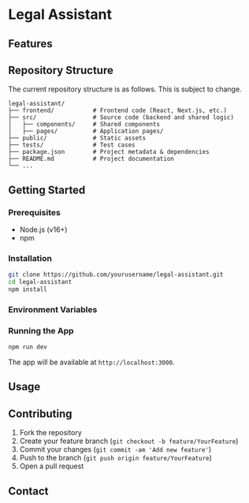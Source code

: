# Legal Assistant



## Features


## Repository Structure
The current repository structure is as follows. This is subject to change.
```
legal-assistant/
├── frontend/           # Frontend code (React, Next.js, etc.)
├── src/                # Source code (backend and shared logic)
│   ├── components/     # Shared components
│   ├── pages/          # Application pages/
├── public/             # Static assets
├── tests/              # Test cases
├── package.json        # Project metadata & dependencies
├── README.md           # Project documentation
└── ...
```

## Getting Started

### Prerequisites
- Node.js (v16+)
- npm

### Installation
```bash
git clone https://github.com/yourusername/legal-assistant.git
cd legal-assistant
npm install
```

### Environment Variables

### Running the App
```bash
npm run dev
```
The app will be available at `http://localhost:3000`.


## Usage


## Contributing
1. Fork the repository
2. Create your feature branch (`git checkout -b feature/YourFeature`)
3. Commit your changes (`git commit -am 'Add new feature'`)
4. Push to the branch (`git push origin feature/YourFeature`)
5. Open a pull request

## Contact
